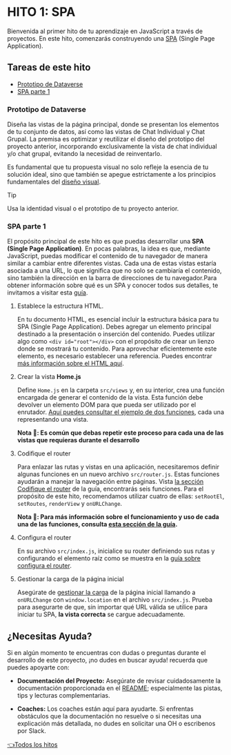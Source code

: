 # **HITO 1:** SPA

Bienvenida al primer hito de tu aprendizaje en JavaScript a
través de proyectos. En este hito, comenzarás construyendo una
[SPA](https://es.wikipedia.org/wiki/Single-page_application)
(Single Page Application).

## Tareas de este hito

- [Prototipo de Dataverse](#prototipo-de-dataverse)
- [SPA parte 1](#spa-parte-1)

### Prototipo de Dataverse

Diseña las vistas de la página principal, donde se presentan
los elementos de tu conjunto de datos, así como las vistas de
Chat Individual y Chat Grupal. La premisa es optimizar y
reutilizar el diseño del prototipo del proyecto anterior,
incorporando exclusivamente la vista de chat individual y/o
chat grupal, evitando la necesidad de reinventarlo.

Es fundamental que tu propuesta visual no solo refleje la
esencia de tu solución ideal, sino que también se apegue
estrictamente a los principios fundamentales del
[diseño visual](https://coda.io/d/Bootcamp-UX-Contenido_dqkqk2rV9Z2/Diseno-de-interfaces_suOT7#_luWsQ).

  >[!TIP]
  >Usa la identidad visual o el prototipo de tu proyecto anterior.

### SPA parte 1

El propósito principal de este hito es que puedas desarrollar
una **SPA (Single Page Application)**. En pocas palabras, la idea
es que, mediante JavaScript, puedas modificar el contenido de
tu navegador de manera similar a cambiar entre diferentes
vistas. Cada una de estas vistas estaría asociada a una URL,
lo que significa que no solo se cambiaría el contenido,
sino también la dirección en la barra de direcciones de
tu navegador.Para obtener información sobre qué es un SPA y
conocer todos sus detalles, te invitamos a visitar esta
[guía](https://github.com/Laboratoria/curriculum/blob/main/guides/router-spa/README.md).

1. Establece la estructura HTML.

    En tu documento HTML, es esencial incluir la estructura
    básica para tu SPA (Single Page Application). Debes
    agregar un elemento principal destinado a la
    presentación o inserción del contenido. Puedes
    utilizar algo como `<div id="root"></div>`
    con el propósito de crear un lienzo donde
    se mostrará tu contenido. Para aprovechar
    eficientemente este elemento, es necesario
    establecer una referencia. Puedes encontrar
    [más información sobre el HTML aquí](https://github.com/Laboratoria/curriculum/blob/main/guides/router-spa/README.md/#1-configura-su-estructura-html).

2. Crear la vista **Home.js**

   Define `Home.js` en la carpeta `src/views` y,
   en su interior, crea una función encargada de
   generar el contenido de la vista. Esta función
   debe devolver un elemento DOM para que pueda ser
   utilizado por el enrutador. [Aquí puedes consultar el ejemplo de dos funciones](https://github.com/Laboratoria/curriculum/blob/main/guides/router-spa/README.md/#1-configura-su-estructura-html),
   cada una representando una vista.

   **Nota 📝: Es común que debas repetir este proceso para
   cada una de las vistas que requieras durante el
   desarrollo**

3. Codifique el router

    Para enlazar las rutas y vistas en una
    aplicación, necesitaremos definir algunas
    funciones en un nuevo archivo `src/router.js`.
    Estas funciones ayudarán a manejar la
    navegación entre páginas. Vista [la sección Codifique el router](https://github.com/Laboratoria/curriculum/blob/main/guides/router-spa/README.md/#3-codifique-el-router)
    de la guía, encontrarás seis funciones. Para el
    propósito de este hito, recomendamos utilizar
    cuatro de ellas: `setRootEl`, `setRoutes`,
    `renderView` y `onURLChange`.

    **Nota 📝:
    Para más información sobre el funcionamiento
    y uso de cada una de las funciones, consulta
    [esta sección de la guía](https://github.com/Laboratoria/curriculum/blob/main/guides/router-spa/README.md/#api-de-router-b%C3%A1sico).**

4. Configura el router

    En su archivo `src/index.js`, inicialice su router definiendo
    sus rutas y configurando el elemento raíz como se muestra
    en la [guía sobre configura el router](https://github.com/Laboratoria/curriculum/blob/main/guides/router-spa/README.md/#4-configura-el-router).

5. Gestionar la carga de la página inicial

    Asegúrate de [gestionar la carga](https://github.com/Laboratoria/curriculum/blob/main/guides/router-spa/README.md/#5-manejar-la-carga-de-la-primera-p%C3%A1gina)
    de la página
    inicial llamando a `onURLChange` con
    `window.location` en el archivo `src/index.js`.
    Prueba para asegurarte de que, sin importar qué URL
    válida se utilice para iniciar tu SPA, **la vista correcta** se cargue adecuadamente.

## ¿Necesitas Ayuda?

Si en algún momento te encuentras con dudas o preguntas durante el desarrollo
de este proyecto, ¡no dudes en buscar ayuda! recuerda que puedes apoyarte con:

- **Documentación del Proyecto:** Asegúrate de revisar cuidadosamente la
documentación proporcionada en el [README](../README.md); especialmente las
pistas, tips y lecturas complementarias.

- **Coaches:** Los coaches están aquí para ayudarte.
Si enfrentas obstáculos que la documentación no resuelve o si necesitas
una explicación más detallada, no dudes en solicitar una OH o escribenos por Slack.

[👈Todos los hitos](../README.md#6-hitos)
